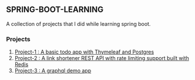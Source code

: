 ## SPRING-BOOT-LEARNING

A collection of projects that I did while learning spring boot.

### Projects

1. [Project-1 : A basic todo app with Thymeleaf and Postgres](./project-1-todo-app-thymeleaf/)
2. [Project-2 : A link shortener REST API with rate limiting support built with Redis](./project-2-link-shortener-rest-api/)
3. [Project-3 : A graphql demo app](./project-3-graphql-demo/)
